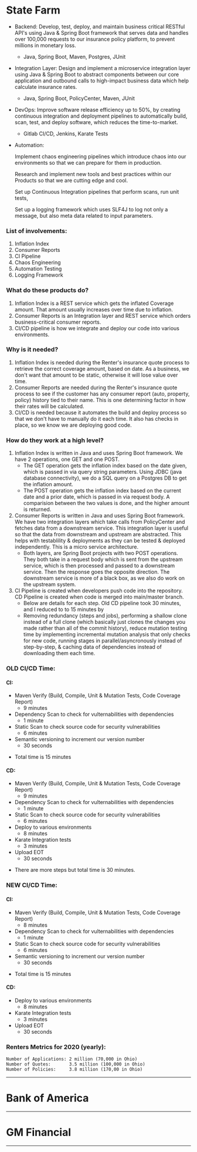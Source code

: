 # State Farm

* Backend: Develop, test, deploy, and maintain business critical RESTful API's using Java & Spring Boot framework that serves data and handles over 100,000 requests to our insurance policy platform, to prevent millions in monetary loss.
    * Java, Spring Boot, Maven, Postgres, JUnit

* Integration Layer: Design and implement a microservice integration layer using Java & Spring Boot to abstract components between our core application and outbound calls to high-impact business data which help calculate insurance rates.
    * Java, Spring Boot, PolicyCenter, Maven, JUnit

* DevOps: Improve software release efficiency up to 50%, by creating continuous integration and deployment pipelines to automatically build, scan, test, and deploy software, which reduces the time-to-market.
    * Gitlab CI/CD, Jenkins, Karate Tests

* Automation: 


    Implement chaos engineering pipelines which introduce chaos into our environments so that we can prepare for them in production.

    Research and implement new tools and best practices within our Products so that we are cutting edge and cool.

    Set up Continuous Integration pipelines that perform scans, run unit tests, 

    Set up a logging framework which uses SLF4J to log not only a message, but also meta data related to input parameters.


### List of involvements:
1. Inflation Index
2. Consumer Reports
3. CI Pipeline
4. Chaos Engineering
5. Automation Testing
6. Logging Framework

### What do these products do?
1. Inflation Index is a REST service which gets the inflated Coverage amount. That amount usually increases over time due to inflation.
2. Consumer Reports is an Integration layer and REST service which orders business-critical consumer reports.
3. CI/CD pipeline is how we integrate and deploy our code into various environments.

### Why is it needed?
1. Inflation Index is needed during the Renter's insurance quote process to retrieve the correct coverage amount, based on date. As a business, we don't want that amount to be static, otherwise it will lose value over time.
2. Consumer Reports are needed during the Renter's insurance quote process to see if the customer has any consumer report (auto, property, policy) history tied to their name. This is one determining factor in how their rates will be calculated.
3. CI/CD is needed because it automates the build and deploy process so that we don't have to manually do it each time. It also has checks in place, so we know we are deploying good code.

### How do they work at a high level?
1. Inflation Index is written in Java and uses Spring Boot framework. We have 2 operations, one GET and one POST. 
    - The GET operation gets the inflation index based on the date given, which is passed in via query string parameters. Using JDBC (java database connectivity), we do a SQL query on a Postgres DB to get the inflation amount. 
    - The POST operation gets the inflation index based on the current date and a prior date, which is passed in via request body. A comparision between the two values is done, and the higher amount is returned.
2. Consumer Reports is written in Java and uses Spring Boot framework. We have two integration layers which take calls from PolicyCenter and fetches data from a downstream service. This integration layer is useful so that the data from downstream and upstream are abstracted. This helps with testablility & deployments as they can be tested & deployed independently. This is a micro service architecture.
    - Both layers, are Spring Boot projects with two POST operations. They both take in a request body which is sent from the upstream service, which is then processed and passed to a downstream service. Then the response goes the opposite direction. The downstream service is more of a black box, as we also do work on the upstream system.
3. CI Pipeline is created when developers push code into the repository. CD Pipeline is created when code is merged into main/master branch.
    - Below are details for each step. Old CD pipeline took 30 minutes, and I reduced to to 15 minutes by
    - Removing redundancy (steps and jobs), performing a shallow clone instead of a full clone (which basically just clones the changes you made rather than all of the commit history), reduce mutation testing time by implementing incremental mutation analysis that only checks for new code, running stages in parallel/asyncronously instead of step-by-step, & caching data of dependencies instead of downloading them each time.

### OLD CI/CD Time:
#### CI:
- Maven Verify (Build, Compile, Unit & Mutation Tests, Code Coverage Report) 
    - 9 minutes
- Dependency Scan to check for vulternabilities with dependencies
    - 1 minute
- Static Scan to check source code for security vulnerabilities
    - 6 minutes
- Semantic versioning to increment our version number
    - 30 seconds
* Total time is 15 minutes
#### CD:
- Maven Verify (Build, Compile, Unit & Mutation Tests, Code Coverage Report) 
    - 9 minutes
- Dependency Scan to check for vulternabilities with dependencies
    - 1 minute
- Static Scan to check source code for security vulnerabilities
    - 6 minutes
- Deploy to various environments
    - 8 minutes
- Karate Integration tests
    - 3 minutes
- Upload EOT
    - 30 seconds
* There are more steps but total time is 30 minutes.

### NEW CI/CD Time:
#### CI:
- Maven Verify (Build, Compile, Unit & Mutation Tests, Code Coverage Report) 
    - 8 minutes
- Dependency Scan to check for vulternabilities with dependencies
    - 1 minute
- Static Scan to check source code for security vulnerabilities
    - 6 minutes
- Semantic versioning to increment our version number
    - 30 seconds
* Total time is 15 minutes
#### CD:
- Deploy to various environments
    - 8 minutes
- Karate Integration tests
    - 3 minutes
- Upload EOT
    - 30 seconds


### Renters Metrics for 2020 (yearly):
    Number of Applications: 2 million (70,000 in Ohio)
    Number of Quotes:       3.5 million (100,000 in Ohio)
    Number of Policies:     3.8 million (170,00 in Ohio)


---

# Bank of America


---

# GM Financial

---



